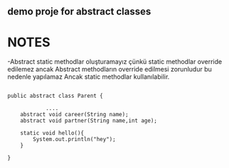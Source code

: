 ## demo proje for abstract classes
# NOTES
-Abstract static methodlar oluşturamayız çünkü static methodlar override edilemez ancak Abstract methodların override edilmesi zorunludur bu nedenle yapılamaz Ancak static methodlar kullanılabilir.

```

public abstract class Parent {
 
			....
    abstract void career(String name);
    abstract void partner(String name,int age);

    static void hello(){
        System.out.println("hey");
    }

}




```
